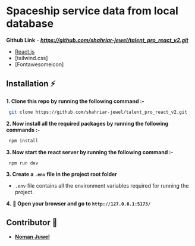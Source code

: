 # Spaceship service data from local database

**Github Link** - ***https://github.com/shahriar-jewel/talent_pro_react_v2.git***

 - [React.js](https://reactjs.org/)
 - [tailwind.css]
 - [Fontawesomeicon]

## Installation :zap:

 **1. Clone this repo by running the following command :-**
 ```bash
  git clone https://github.com/shahriar-jewel/talent_pro_react_v2.git
 ```
 
 **2. Now install all the required packages by running the following commands :-**
 ```bash
  npm install 
 ```
 **3. Now start the react server by running the following command :-**
 ```bash
  npm run dev
 ```
 **3. Create a `.env` file in the project root folder**
   - `.env` file contains all the environment variables required for running the project.
   
 **4.** **🎉  Open your browser and go to  `http://127.0.0.1:5173/`**
 
## Contributor 🤝
 - [**Noman Juwel**](https://github.com/shahriar-jewel)



